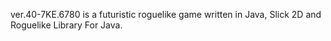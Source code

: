 ver.40-7KE.6780 is a futuristic roguelike game written in Java, Slick 2D and Roguelike Library For Java.